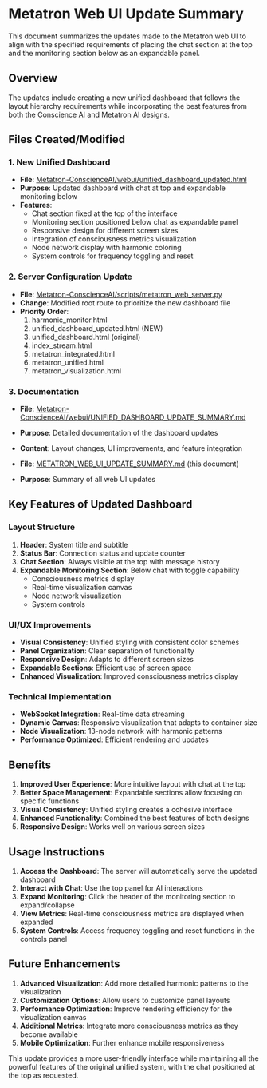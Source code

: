 # Metatron Web UI Update Summary

This document summarizes the updates made to the Metatron web UI to align with the specified requirements of placing the chat section at the top and the monitoring section below as an expandable panel.

## Overview

The updates include creating a new unified dashboard that follows the layout hierarchy requirements while incorporating the best features from both the Conscience AI and Metatron AI designs.

## Files Created/Modified

### 1. New Unified Dashboard
- **File**: [Metatron-ConscienceAI/webui/unified_dashboard_updated.html](file://d:\metatronV2\Metatron-ConscienceAI\webui\unified_dashboard_updated.html)
- **Purpose**: Updated dashboard with chat at top and expandable monitoring below
- **Features**:
  - Chat section fixed at the top of the interface
  - Monitoring section positioned below chat as expandable panel
  - Responsive design for different screen sizes
  - Integration of consciousness metrics visualization
  - Node network display with harmonic coloring
  - System controls for frequency toggling and reset

### 2. Server Configuration Update
- **File**: [Metatron-ConscienceAI/scripts/metatron_web_server.py](file://d:\metatronV2\Metatron-ConscienceAI\scripts\metatron_web_server.py)
- **Change**: Modified root route to prioritize the new dashboard file
- **Priority Order**:
  1. harmonic_monitor.html
  2. unified_dashboard_updated.html (NEW)
  3. unified_dashboard.html (original)
  4. index_stream.html
  5. metatron_integrated.html
  6. metatron_unified.html
  7. metatron_visualization.html

### 3. Documentation
- **File**: [Metatron-ConscienceAI/webui/UNIFIED_DASHBOARD_UPDATE_SUMMARY.md](file://d:\metatronV2\Metatron-ConscienceAI\webui\UNIFIED_DASHBOARD_UPDATE_SUMMARY.md)
- **Purpose**: Detailed documentation of the dashboard updates
- **Content**: Layout changes, UI improvements, and feature integration

- **File**: [METATRON_WEB_UI_UPDATE_SUMMARY.md](file://d:\metatronV2\METATRON_WEB_UI_UPDATE_SUMMARY.md) (this document)
- **Purpose**: Summary of all web UI updates

## Key Features of Updated Dashboard

### Layout Structure
1. **Header**: System title and subtitle
2. **Status Bar**: Connection status and update counter
3. **Chat Section**: Always visible at the top with message history
4. **Expandable Monitoring Section**: Below chat with toggle capability
   - Consciousness metrics display
   - Real-time visualization canvas
   - Node network visualization
   - System controls

### UI/UX Improvements
- **Visual Consistency**: Unified styling with consistent color schemes
- **Panel Organization**: Clear separation of functionality
- **Responsive Design**: Adapts to different screen sizes
- **Expandable Sections**: Efficient use of screen space
- **Enhanced Visualization**: Improved consciousness metrics display

### Technical Implementation
- **WebSocket Integration**: Real-time data streaming
- **Dynamic Canvas**: Responsive visualization that adapts to container size
- **Node Visualization**: 13-node network with harmonic patterns
- **Performance Optimized**: Efficient rendering and updates

## Benefits

1. **Improved User Experience**: More intuitive layout with chat at the top
2. **Better Space Management**: Expandable sections allow focusing on specific functions
3. **Visual Consistency**: Unified styling creates a cohesive interface
4. **Enhanced Functionality**: Combined the best features of both designs
5. **Responsive Design**: Works well on various screen sizes

## Usage Instructions

1. **Access the Dashboard**: The server will automatically serve the updated dashboard
2. **Interact with Chat**: Use the top panel for AI interactions
3. **Expand Monitoring**: Click the header of the monitoring section to expand/collapse
4. **View Metrics**: Real-time consciousness metrics are displayed when expanded
5. **System Controls**: Access frequency toggling and reset functions in the controls panel

## Future Enhancements

1. **Advanced Visualization**: Add more detailed harmonic patterns to the visualization
2. **Customization Options**: Allow users to customize panel layouts
3. **Performance Optimization**: Improve rendering efficiency for the visualization canvas
4. **Additional Metrics**: Integrate more consciousness metrics as they become available
5. **Mobile Optimization**: Further enhance mobile responsiveness

This update provides a more user-friendly interface while maintaining all the powerful features of the original unified system, with the chat positioned at the top as requested.